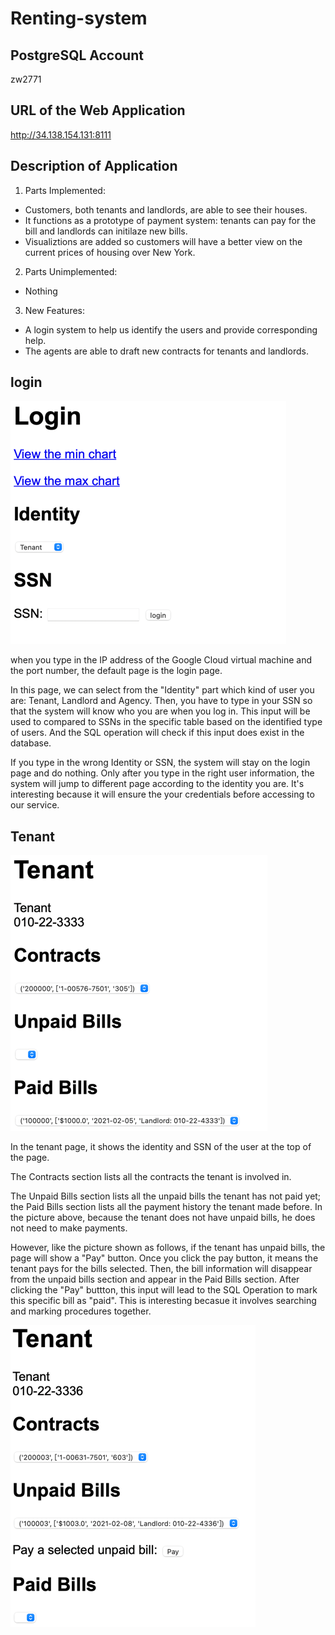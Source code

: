 # Renting-system

## PostgreSQL Account
zw2771


## URL of the Web Application
http://34.138.154.131:8111


## Description of Application
1. Parts Implemented:
  - Customers, both tenants and landlords, are able to see their houses.
  - It functions as a prototype of payment system: tenants can pay for the bill and landlords can initilaze new bills.
  - Visualiztions are added so customers will have a better view on the current prices of housing over New York.

2. Parts Unimplemented:
  - Nothing

3. New Features:
  - A login system to help us identify the users and provide corresponding help. 
  - The agents are able to draft new contracts for tenants and landlords.



## login
![login.png](pictures/login.png)

when you type in the IP address of the Google Cloud 
virtual machine and the port number, 
the default page is the login page.  

In this page, we can select from the "Identity"
part which kind of user you are: Tenant, Landlord
and Agency. Then, you have to type in your SSN
so that the system will know who you are when
you log in. This input will be used to compared to 
SSNs in the specific table based on the identified
type of users. And the SQL operation will check if 
this input does exist in the database. 

If you type in the wrong Identity or SSN, the 
system will stay on the login page and do 
nothing. Only after you type in the right user
 information, the system will jump to different
page according to the identity you are. It's interesting
because it will ensure the your credentials before accessing
to our service.

## Tenant
![tenant.png](pictures/tenant.png)

In the tenant page, it shows the identity and 
SSN of the user at the top of the page.

The Contracts section lists all the contracts
the tenant is involved in. 

The Unpaid Bills section lists all the unpaid
bills the tenant has not paid yet; 
the Paid Bills section lists all the payment
history the tenant made before. In the picture above, 
because the tenant does not have unpaid bills, 
he does not need to make payments.

However, like the picture shown as follows,
if the tenant has unpaid bills, the 
page will show a "Pay" button. Once you click
the pay button, it means the tenant pays for the 
bills selected. Then, the bill information will
disappear from the unpaid bills section and appear
in the Paid Bills section. After clicking the "Pay"
buttton, this input will lead to the SQL Operation 
to mark this specific bill as "paid". This is interesting
becasue it involves searching and marking procedures
together.

![img.png](pictures/tenant_unpaid.png)

